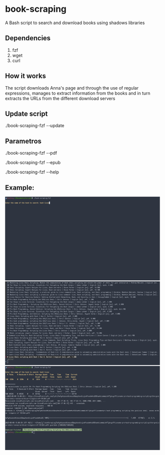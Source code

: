 # book-scraping
A Bash script to search and download books using shadows libraries
## Dependencies
1. fzf
2. wget
3. curl
## How it works 
The script downloads Anna's page and through the use of regular expressions, manages to extract information from the books and in turn extracts the URLs from the different download servers

## Update script 
./book-scraping-fzf --update

## Parametros
./book-scraping-fzf --pdf

./book-scraping-fzf --epub

./book-scraping-fzf --help

## Example:
![ecampl](https://raw.githubusercontent.com/IamJony/semi-nord-theme-bluefish/main/Screenshot_2023-05-09-03-06-23_1366x768.png)
![example](https://raw.githubusercontent.com/IamJony/semi-nord-theme-bluefish/db8ea9eaca408fc5625b27db9f03375516472198/Screenshot_2023-05-09-03-06-29_1366x768.png)
![GitHub Logo](https://raw.githubusercontent.com/IamJony/semi-nord-theme-bluefish/main/Screenshot_2023-05-09-03-07-07_1366x768.png) 

